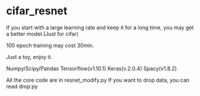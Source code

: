 # cifar_resnet
If you start with a large learning rate and keep it for a long time, you may get a better model.(Just for cifar)

100 epoch training may cost 30min.

Just a toy, enjoy it.

Numpy/Scipy/Pandas
Tensorflow(v1.10.1)
Keras(v.2.0.4)
Spacy(v1.8.2)

All the core code are in resnet_modify.py
If you want to drop data, you can read drop.py

